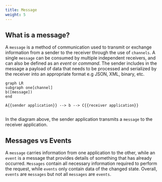 ```yaml
---
title: Message
weight: 5
---
```


## What is a message?
A `message` is a method of communication used to transmit or exchange information from a sender to the receiver through the use of `channels`. A single `message` can be consumed by multiple independent receivers, and can also be defined as an _event_ or _command_. The sender includes in the message a payload of data that needs to be processed and serialized by the receiver into an appropriate format e.g JSON, XML, binary, etc.


``` mermaid
graph LR
subgraph one[channel]
b([message])
end

A{{sender application}} --> b --> C{{receiver application}}
  
```

In the diagram above, the sender application transmits a `message` to the receiver application.

## Messages vs Events
A `message` carries information from one application to the other, while an `event` is a message that provides details of something that has already occurred. `Messages` contain all necessary information required to perform the request, while `events` only contain data of the changed state.
Overall, `events` are `messages` but not all `messages` are `events`.

